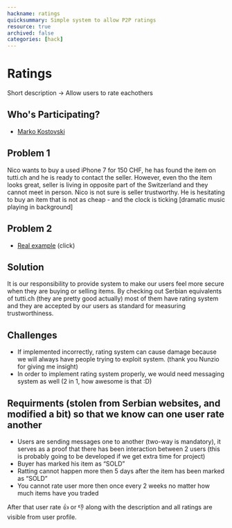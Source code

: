 ```yaml
---
hackname: ratings
quicksummary: Simple system to allow P2P ratings
resource: true
archived: false
categories: [hack]
---
```


# Ratings

Short description -> Allow users to rate eachothers

## Who's Participating?

- [Marko Kostovski](/hackdays/whoami/marko)

## Problem 1

Nico wants to buy a used iPhone 7 for 150 CHF, he has found the item on tutti.ch and he is ready to contact the seller. However, even tho the item looks great, seller is living in opposite part of the Switzerland and they cannot meet in person. Nico is not sure is seller trustworthy. He is hesitating to buy an item that is not as cheap - and the clock is ticking [dramatic music playing in background]

## Problem 2

- [Real example](/hackdays/assets/images/selda-story.png) (click)

## Solution

It is our responsibility to provide system to make our users feel more secure when they are buying or selling items. By checking out Serbian equivalents of tutti.ch (they are pretty good actually) most of them have rating system and they are accepted by our users as standard for measuring trustworthiness.

## Challenges

- If implemented incorrectly, rating system can cause damage because we will always have people trying to exploit system. (thank you Nunzio for giving me insight)
- In order to implement rating system properly, we would need messaging system as well (2 in 1, how awesome is that :D)

## Requirments (stolen from Serbian websites, and modified a bit) so that we know can one user rate another

- Users are sending messages one to another (two-way is mandatory), it serves as a proof that there has been interaction between 2 users (this is probably going to be developed if we get extra time for project)
- Buyer has marked his item as “SOLD”
- Ratting cannot happen more then 5 days after the item has been marked as “SOLD”
- You cannot rate user more then once every 2 weeks no matter how much items have you traded

After that user rate :+1: or :-1: along with the description and all ratings are visible from user profile.
